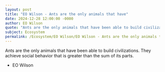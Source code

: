 ```yaml
---
layout: post
title: "EO Wilson - Ants are the only animals that have"
date: 2024-12-28 12:00:00 -0000
author: EO Wilson
quote: "Ants are the only animals that have been able to build civilizations. They achieve social behavior that is greater than the sum of its parts."
subject: Ecosystem
permalink: /Ecosystem/EO Wilson/EO Wilson - Ants are the only animals that have
---
```


Ants are the only animals that have been able to build civilizations. They achieve social behavior that is greater than the sum of its parts.

- EO Wilson
